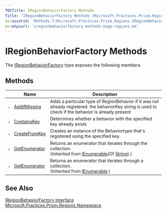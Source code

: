 ```yaml
---
TOCTitle: IRegionBehaviorFactory Methods
Title: 'IRegionBehaviorFactory Methods (Microsoft.Practices.Prism.Regions)'
ms:assetid: 'Methods.T:Microsoft.Practices.Prism.Regions.IRegionBehaviorFactory'
ms:mtpsurl: 'iregionbehaviorfactory-methods-mspp-regions.md'
---
```


# IRegionBehaviorFactory Methods

The [IRegionBehaviorFactory](/patterns-practices/reference/iregionbehaviorfactory-interface-mspp-regions) type exposes the following members.

## Methods

<table>

<thead>
<tr class="header">
<th> </th>
<th>Name</th>
<th>Description</th>
</tr>
</thead>
<tbody>
<tr class="odd">
<td><img src="/patterns-practices/reference/images/public-method.gif" alt="Public method"/></td>
<td><a href="/patterns-practices/reference/iregionbehaviorfactory-addifmissing-method-mspp-regions" data-raw-source="[AddIfMissing](/patterns-practices/reference/iregionbehaviorfactory-addifmissing-method-mspp-regions)">AddIfMissing</a></td>
<td><div class="summary">
Adds a particular type of RegionBehavior if it was not already registered. the behaviorKey string is used to check if the behavior is already present
</div></td>
</tr>
<tr class="even">
<td><img src="/patterns-practices/reference/images/public-method.gif" alt="Public method"/></td>
<td><a href="/patterns-practices/reference/iregionbehaviorfactory-containskey-method-mspp-regions" data-raw-source="[ContainsKey](/patterns-practices/reference/iregionbehaviorfactory-containskey-method-mspp-regions)">ContainsKey</a></td>
<td><div class="summary">
Determines whether a behavior with the specified key already exists
</div></td>
</tr>
<tr class="odd">
<td><img src="/patterns-practices/reference/images/public-method.gif" alt="Public method"/></td>
<td><a href="/patterns-practices/reference/iregionbehaviorfactory-createfromkey-method-mspp-regions" data-raw-source="[CreateFromKey](/patterns-practices/reference/iregionbehaviorfactory-createfromkey-method-mspp-regions)">CreateFromKey</a></td>
<td><div class="summary">
Creates an instance of the Behaviortype that&#39;s registered using the specified key.
</div></td>
</tr>
<tr class="even">
<td><img src="/patterns-practices/reference/images/public-method.gif" alt="Public method"/></td>
<td><a href="http://msdn.microsoft.com/en-us/library/s793z9y2" data-raw-source="[GetEnumerator](http://msdn.microsoft.com/en-us/library/s793z9y2)">GetEnumerator</a></td>
<td><div class="summary">
Returns an enumerator that iterates through the collection.
</div>
(Inherited from <a href="http://msdn.microsoft.com/en-us/library/9eekhta0" data-raw-source="[IEnumerable](http://msdn.microsoft.com/en-us/library/9eekhta0)">IEnumerable</a>(Of <a href="http://msdn.microsoft.com/en-us/library/s1wwdcbf" data-raw-source="[String](http://msdn.microsoft.com/en-us/library/s1wwdcbf)">String</a>).)</td>
</tr>
<tr class="odd">
<td><img src="/patterns-practices/reference/images/public-method.gif" alt="Public method"/></td>
<td><a href="http://msdn.microsoft.com/en-us/library/5zae5365" data-raw-source="[GetEnumerator](http://msdn.microsoft.com/en-us/library/5zae5365)">GetEnumerator</a></td>
<td><div class="summary">
Returns an enumerator that iterates through a collection.
</div>
(Inherited from <a href="http://msdn.microsoft.com/en-us/library/h1x9x1b1" data-raw-source="[IEnumerable](http://msdn.microsoft.com/en-us/library/h1x9x1b1)">IEnumerable</a>.)</td>
</tr>
</tbody>
</table>

## See Also

[IRegionBehaviorFactory Interface](/patterns-practices/reference/iregionbehaviorfactory-interface-mspp-regions)  
[Microsoft.Practices.Prism.Regions Namespace](/patterns-practices/reference/mspp-regions-namespace)  